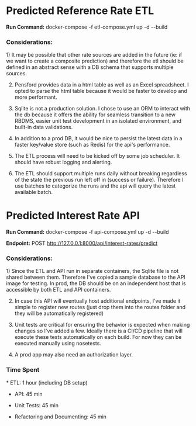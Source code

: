 <h1>Predicted Reference Rate ETL</h1>

<b>Run Command:</b> docker-compose -f etl-compose.yml up -d --build 

<h3>Considerations:</h3>
1) It may be possible that other rate sources are added in the future (ie: if we want to create a composite prediction) and therefore the etl should be defined in an abstract sense with a DB schema that supports multiple sources.

2) Pensford provides data in a html table as well as an Excel spreadsheet. I opted to parse the html table because it would be faster to develop and more performant.

3) Sqlite is not a production solution. I chose to use an ORM to interact with the db because it offers the ability for seamless transition to a new RBDMS, easier unit test development in an isolated environment, and built-in data validations.

4) In addition to a prod DB, it would be nice to persist the latest data in a faster key/value store (such as Redis) for the api's performance.

5) The ETL process will need to be kicked off by some job scheduler. It should have robust logging and alerting.

6) The ETL should support multiple runs daily without breaking regardless of the state the previous run left off in (success or failure). Therefore I use batches to categorize the runs and the api will query the latest available batch.

<h1>Predicted Interest Rate API</h1>

<b>Run Command:</b> docker-compose -f api-compose.yml up -d --build 

<b>Endpoint:</b> POST http://127.0.0.1:8000/api/interest-rates/predict

<h3>Considerations:</h3>
1) Since the ETL and API run in separate containers, the Sqlite file is not shared between them. Therefore I've copied a sample database to the API image for testing. In prod, the DB should be on an independent host that is accessible by both ETL and API containers.

2) In case this API will eventually host additional endpoints, I've made it simple to register new routes (just drop them into the routes folder and they will be automatically registered)

3) Unit tests are critical for ensuring the behavior is expected when making changes so I've added a few. Ideally there is a CI/CD pipeline that will execute these tests automatically on each build. For now they can be executed manually using nosetests.

4) A prod app may also need an authorization layer.

<h3>Time Spent</h3>
* ETL: 1 hour (including DB setup)

* API: 45 min

* Unit Tests: 45 min

* Refactoring and Documenting: 45 min
